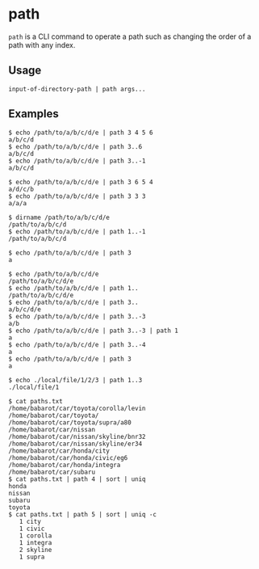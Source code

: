 path
====

`path` is a CLI command to operate a path such as changing the order of a path with any index.

## Usage

```
input-of-directory-path | path args...
```

## Examples

```console
$ echo /path/to/a/b/c/d/e | path 3 4 5 6
a/b/c/d
$ echo /path/to/a/b/c/d/e | path 3..6
a/b/c/d
$ echo /path/to/a/b/c/d/e | path 3..-1
a/b/c/d
```

```console
$ echo /path/to/a/b/c/d/e | path 3 6 5 4
a/d/c/b
$ echo /path/to/a/b/c/d/e | path 3 3 3
a/a/a
```

```console
$ dirname /path/to/a/b/c/d/e
/path/to/a/b/c/d
$ echo /path/to/a/b/c/d/e | path 1..-1
/path/to/a/b/c/d
```

```console
$ echo /path/to/a/b/c/d/e | path 3
a
```

```console
$ echo /path/to/a/b/c/d/e
/path/to/a/b/c/d/e
$ echo /path/to/a/b/c/d/e | path 1..
/path/to/a/b/c/d/e
$ echo /path/to/a/b/c/d/e | path 3..
a/b/c/d/e
$ echo /path/to/a/b/c/d/e | path 3..-3
a/b
$ echo /path/to/a/b/c/d/e | path 3..-3 | path 1
a
$ echo /path/to/a/b/c/d/e | path 3..-4
a
$ echo /path/to/a/b/c/d/e | path 3
a
```

```console
$ echo ./local/file/1/2/3 | path 1..3
./local/file/1
```

```console
$ cat paths.txt
/home/babarot/car/toyota/corolla/levin
/home/babarot/car/toyota/
/home/babarot/car/toyota/supra/a80
/home/babarot/car/nissan
/home/babarot/car/nissan/skyline/bnr32
/home/babarot/car/nissan/skyline/er34
/home/babarot/car/honda/city
/home/babarot/car/honda/civic/eg6
/home/babarot/car/honda/integra
/home/babarot/car/subaru
$ cat paths.txt | path 4 | sort | uniq
honda
nissan
subaru
toyota
$ cat paths.txt | path 5 | sort | uniq -c
   1 city
   1 civic
   1 corolla
   1 integra
   2 skyline
   1 supra
```
